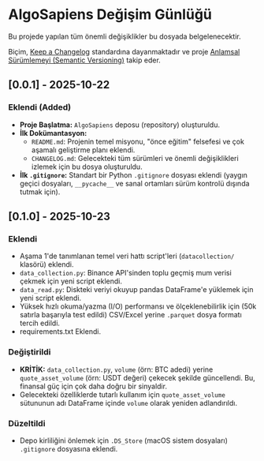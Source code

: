 # AlgoSapiens Değişim Günlüğü

Bu projede yapılan tüm önemli değişiklikler bu dosyada belgelenecektir.

Biçim, [Keep a Changelog](https://keepachangelog.com/en/1.0.0/) standardına dayanmaktadır ve proje [Anlamsal Sürümlemeyi (Semantic Versioning)](https://semver.org/spec/v2.0.0.html) takip eder.

## [0.0.1] - 2025-10-22

### Eklendi (Added)

- **Proje Başlatma:** `AlgoSapiens` deposu (repository) oluşturuldu.
- **İlk Dokümantasyon:**
  - `README.md`: Projenin temel misyonu, "önce eğitim" felsefesi ve çok aşamalı geliştirme planı eklendi.
  - `CHANGELOG.md`: Gelecekteki tüm sürümleri ve önemli değişiklikleri izlemek için bu dosya oluşturuldu.
- **İlk `.gitignore`:** Standart bir Python `.gitignore` dosyası eklendi (yaygın geçici dosyaları, `__pycache__` ve sanal ortamları sürüm kontrolü dışında tutmak için).

## [0.1.0] - 2025-10-23

### Eklendi
- Aşama 1'de tanımlanan temel veri hattı script'leri (`datacollection/` klasörü) eklendi.
- `data_collection.py`: Binance API'sinden toplu geçmiş mum verisi çekmek için yeni script eklendi.
- `data_read.py`: Diskteki veriyi okuyup pandas DataFrame'e yüklemek için yeni script eklendi.
- Yüksek hızlı okuma/yazma (I/O) performansı ve ölçeklenebilirlik için (50k satırla başarıyla test edildi) CSV/Excel yerine `.parquet` dosya formatı tercih edildi.
- requirements.txt Eklendi.

### Değiştirildi
- **KRİTİK:** `data_collection.py`, `volume` (örn: BTC adedi) yerine `quote_asset_volume` (örn: USDT değeri) çekecek şekilde güncellendi. Bu, finansal güç için çok daha doğru bir sinyaldir.
- Gelecekteki özelliklerde tutarlı kullanım için `quote_asset_volume` sütununun adı DataFrame içinde `volume` olarak yeniden adlandırıldı.

### Düzeltildi
- Depo kirliliğini önlemek için `.DS_Store` (macOS sistem dosyaları) `.gitignore` dosyasına eklendi.